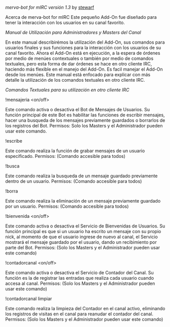 *merva-bot for mIRC versión 1.3*
by [stewarf](https://github.com/stewarf)

Acerca de merva-bot for mIRC
Este pequeño Add-On fue diseñado para tener la interacción con los usuarios en su canal favorito.

*Manual de Utilización para Administradores y Masters del Canal*

En este manual describirémos la utilización del Add-On, sus comandos para usuarios finales y sus funciones para la interacción con los usuarios de su canal favorito.
Ahora el Add-On está en ejecución, a la espera de órdenes por medio de menúes contextuales o también por medio de comandos textuales, pero esta forma de dar órdenes se hace en otro cliente IRC, haciendo más flexible en el manejo del Add-On.
Es facil manejar el Add-On desde los menúes. Este manual está enfocado para explicar con más detalle la utilización de los comandos textuales en otro cliente IRC.

*Comandos Textuales para su utilización en otro cliente IRC*

!mensajeria <on/off>

Este comando activa o desactiva el Bot de Mensajes de Usuarios. Su función principal de este Bot es habilitar las funciones de escribir mensajes, hacer una busqueda de los mensajes previamente guardados o borrarlos de los registros del Bot.
Permisos: Solo los Masters y el Administrador pueden usar este comando.

!escribe <usuario> <mensaje>

Este comando realiza la función de grabar mensajes de un usuario especificado.
Permisos: (Comando accesible para todos)

!busca <usuario>

Este comando realiza la busqueda de un mensaje guardado previamente dentro de un usuario.
Permisos: (Comando accesible para todos)

!borra <usuario>

Este comando realiza la eliminación de un mensaje previamente guardado por un usuario.
Permisos: (Comando accesible para todos)

!bienvenida <on/off>

Este comando activa o desactiva el Servicio de Bienvenidas de Usuarios. Su función principal es que si un usuario ha escrito un mensaje con su propio nick, al momento de que el usuario ingrese de nuevo al canal, el Servicio mostrará el mensaje guardado por el usuario, dando un recibimiento por parte del Bot.
Permisos: (Solo los Masters y el Administrador pueden usar este comando)

!contadorcanal <on/off>

Este comando activa o desactiva el Servicio de Contador del Canal. Su función es la de registrar las entradas que realiza cada usuario cuando accesa al canal.
Permisos: (Solo los Masters y el Administrador pueden usar este comando)

!contadorcanal limpiar

Este comando realiza la limpieza del Contador en el canal activo, eliminando los registros de visitas en el canal para reanudar el contador del canal.
Permisos: (Solo los Masters y el Administrador pueden usar este comando)
